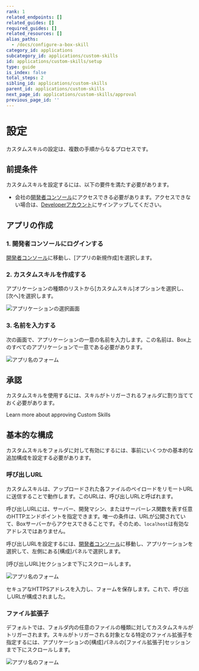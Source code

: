 ```yaml
---
rank: 1
related_endpoints: []
related_guides: []
required_guides: []
related_resources: []
alias_paths:
  - /docs/configure-a-box-skill
category_id: applications
subcategory_id: applications/custom-skills
id: applications/custom-skills/setup
type: guide
is_index: false
total_steps: 2
sibling_id: applications/custom-skills
parent_id: applications/custom-skills
next_page_id: applications/custom-skills/approval
previous_page_id: ''
---
```

# 設定

カスタムスキルの設定は、複数の手順からなるプロセスです。

## 前提条件

カスタムスキルを設定するには、以下の要件を満たす必要があります。

* 会社の[開発者コンソール][devconsole]にアクセスできる必要があります。アクセスできない場合は、[Developerアカウント][devaccount]にサインアップしてください。

## アプリの作成

### 1. 開発者コンソールにログインする

[開発者コンソール][devconsole]に移動し、\[アプリの新規作成]を選択します。

### 2. カスタムスキルを作成する

アプリケーションの種類のリストから\[カスタムスキル]オプションを選択し、\[次へ]を選択します。

<ImageFrame border>

![アプリケーションの選択画面](../images/app-types-skill.png)

</ImageFrame>

### 3. 名前を入力する

次の画面で、アプリケーションの一意の名前を入力します。この名前は、Box上のすべてのアプリケーションで一意である必要があります。

<ImageFrame border width="600" center>

![アプリ名のフォーム](../images/app-name.png)

</ImageFrame>

## 承認

カスタムスキルを使用するには、スキルがトリガーされるフォルダに割り当てておく必要があります。

<CTA to="g://applications/custom-skills/approval">
Learn more about approving Custom Skills

</CTA>

## 基本的な構成

カスタムスキルをフォルダに対して有効にするには、事前にいくつかの基本的な追加構成を設定する必要があります。

### 呼び出しURL

カスタムスキルは、アップロードされた各ファイルのペイロードをリモートURLに送信することで動作します。このURLは、呼び出しURLと呼ばれます。

呼び出しURLには、サーバー、開発マシン、またはサーバーレス関数を表す任意のHTTPエンドポイントを指定できます。唯一の条件は、URLが公開されていて、Boxサーバーからアクセスできることです。そのため、`localhost`は有効なアドレスではありません。

呼び出しURLを設定するには、[開発者コンソール][devconsole]に移動し、アプリケーションを選択して、左側にある\[構成]パネルで選択します。

\[呼び出しURL]セクションまで下にスクロールします。

<ImageFrame border width="600" center>

![アプリ名のフォーム](../images/app-invocation-url.png)

</ImageFrame>

セキュアなHTTPSアドレスを入力し、フォームを保存します。これで、呼び出しURLが構成されました。

### ファイル拡張子

デフォルトでは、フォルダ内の任意のファイルの種類に対してカスタムスキルがトリガーされます。スキルがトリガーされる対象となる特定のファイル拡張子を指定するには、アプリケーションの\[構成]パネルの\[ファイル拡張子]セッションまで下にスクロールします。

<ImageFrame border width="600" center>

![アプリ名のフォーム](../images/app-file-extensions.png)

</ImageFrame>

[devconsole]: https://app.box.com/developers/console

[devaccount]: https://account.box.com/signup/n/developer
